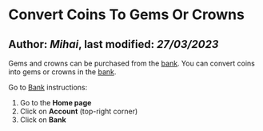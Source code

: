 ﻿# Convert Coins To Gems Or Crowns

Author: *Mihai*, last modified: _27/03/2023_
---

Gems and crowns can be purchased from the [bank](https://frenzygames.net/custom/bank).
You can convert coins into gems or crowns in the [bank](https://frenzygames.net/custom/bank).

Go to [Bank](https://frenzygames.net/custom/bank) instructions:

1. Go to the **Home page**
1. Click on **Account** (top-right corner)
1. Click on **Bank**
